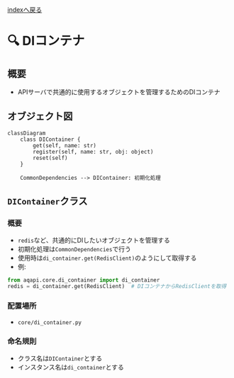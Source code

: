 [indexへ戻る](../index.md)
# 🔍 DIコンテナ

## 概要
- APIサーバで共通的に使用するオブジェクトを管理するためのDIコンテナ

## オブジェクト図
```mermaid
classDiagram
    class DIContainer {
        get(self, name: str)
        register(self, name: str, obj: object)
        reset(self)
    }

    CommonDependencies --> DIContainer: 初期化処理
```

## `DIContainer`クラス
### 概要
- `redis`など、共通的にDIしたいオブジェクトを管理する
- 初期化処理は`CommonDependencies`で行う
- 使用時は`di_container.get(RedisClient)`のようにして取得する
- 例:
```python
from aqapi.core.di_container import di_container
redis = di_container.get(RedisClient)  # DIコンテナからRedisClientを取得
```

### 配置場所
- `core/di_container.py`

### 命名規則
- クラス名は`DIContainer`とする
- インスタンス名は`di_container`とする
